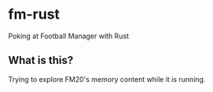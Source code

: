 # fm-rust
Poking at Football Manager with Rust

## What is this?
Trying to explore FM20's memory content while it is running.
